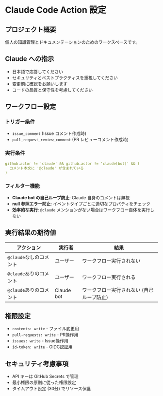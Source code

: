 # Claude Code Action 設定

## プロジェクト概要
個人の知識管理とドキュメンテーションのためのワークスペースです。

## Claude への指示
- 日本語で応答してください
- セキュリティとベストプラクティスを重視してください
- 変更前に確認をお願いします
- コードの品質と保守性を考慮してください

## ワークフロー設定

### トリガー条件
- `issue_comment` (Issue コメント作成時)
- `pull_request_review_comment` (PR レビューコメント作成時)

### 実行条件
```yaml
github.actor != 'claude' && github.actor != 'claude[bot]' && (
  コメント本文に '@claude' が含まれている
)
```

### フィルター機能
- **Claude bot の自己ループ防止**: Claude 自身のコメントは無視
- **null 参照エラー防止**: イベントタイプごとに適切なプロパティをチェック
- **効率的な実行**: `@claude` メンションがない場合はワークフロー自体を実行しない

## 実行結果の期待値

| アクション | 実行者 | 結果 |
|-----------|--------|------|
| `@claude`なしのコメント | ユーザー | ワークフロー実行されない |
| `@claude`ありのコメント | ユーザー | ワークフロー実行される |
| `@claude`ありのコメント | Claude bot | ワークフロー実行されない (自己ループ防止) |

## 権限設定
- `contents: write` - ファイル変更用
- `pull-requests: write` - PR操作用  
- `issues: write` - Issue操作用
- `id-token: write` - OIDC認証用

## セキュリティ考慮事項
- API キーは GitHub Secrets で管理
- 最小権限の原則に従った権限設定
- タイムアウト設定 (30分) でリソース保護 